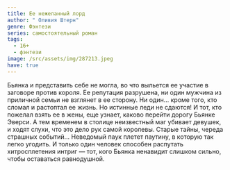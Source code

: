 ```yaml
---
title: Ее нежеланный лорд
author: " Оливия Штерн"
genre: Фэнтези
series: самостоятельный роман
tags:
  - 16+
  - фэнтези
image: /src/assets/img/287213.jpeg
have: true
---
```

Бьянка и представить себе не могла, во что выльется ее участие в заговоре против короля. Ее репутация разрушена, ни один мужчина из приличной семьи не взглянет в ее сторону. Ни один… кроме того, кто сломал и растоптал ее жизнь. Но истинные леди не сдаются! И тот, кто пожелал взять ее в жены, еще узнает, каково перейти дорогу Бьянке Эверси. А тем временем в столице неизвестный маг убивает девушек, и ходят слухи, что это дело рук самой королевы. Старые тайны, череда страшных событий… Неведомый паук плетет паутину, в которую так легко угодить. И только один человек способен распутать хитросплетения интриг — тот, кого Бьянка ненавидит слишком сильно, чтобы оставаться равнодушной.
